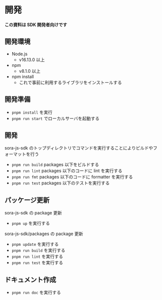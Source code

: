# 開発

**この資料は SDK 開発者向けです**

## 開発環境

- Node.js
  - v16.13.0 以上
- npm
  - v8.1.0 以上
- npm install
  - これで事前に利用するライブラリをインストールする

## 開発準備

- `pnpm install` を実行
- `pnpm run start` でローカルサーバを起動する

## 開発

sora-js-sdk のトップディレクトリでコマンドを実行することによりビルドやフォーマットを行う

- `pnpm run build` packages 以下をビルドする
- `pnpm run lint` packages 以下のコードに lint を実行する
- `pnpm run fmt` packages 以下のコードに formatter を実行する
- `pnpm run test` packages 以下のテストを実行する

## パッケージ更新

sora-js-sdk の package 更新

- `pnpm up` を実行する

sora-js-sdk/packages の package 更新

- `pnpm update` を実行する
- `pnpm run build` を実行する
- `pnpm run lint` を実行する
- `pnpm run test` を実行する

## ドキュメント作成

- `pnpm run doc` を実行する
